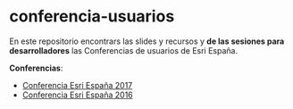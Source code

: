 # conferencia-usuarios
En este repositorio encontrars las slides y recursos y **de las sesiones para desarrolladores** las Conferencias de usuarios de Esri España.

**Conferencias**:
* [Conferencia Esri España 2017](2017)
* [Conferencia Esri España 2016](2016)
